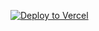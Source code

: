 [![Deploy to Vercel](https://vercel.com/button)](https://vercel.com/new/project?template=https://github.com/salsyns/history)
